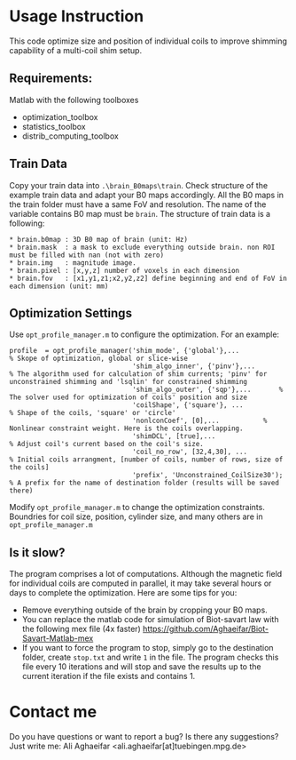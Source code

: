 # Usage Instruction
This code optimize size and position of individual coils to improve shimming capability of a multi-coil shim setup.
## Requirements:
Matlab with the following toolboxes 
* optimization_toolbox
* statistics_toolbox
* distrib_computing_toolbox
## Train Data
Copy your train data into `.\brain_B0maps\train`. Check structure of the example train data and adapt your B0 maps accordingly. All the B0 maps in the train folder must have a same FoV and resolution. The name of the variable contains B0 map must be `brain`. 
The structure of train data is a following:
```
* brain.b0map : 3D B0 map of brain (unit: Hz)
* brain.mask  : a mask to exclude everything outside brain. non ROI must be filled with nan (not with zero)
* brain.img   : magnitude image.
* brain.pixel : [x,y,z] number of voxels in each dimension
* brain.fov   : [x1,y1,z1;x2,y2,z2] define beginning and end of FoV in each dimension (unit: mm)
```
## Optimization Settings 
Use `opt_profile_manager.m` to configure the optimization. For an example:
```
profile  = opt_profile_manager('shim_mode', {'global'},...              % Skope of optimization, global or slice-wise
                               'shim_algo_inner', {'pinv'},...          % The algorithm used for calculation of shim currents; 'pinv' for unconstrained shimming and 'lsqlin' for constrained shimming
                               'shim_algo_outer', {'sqp'},...		% The solver used for optimization of coils' position and size
                               'coilShape', {'square'}, ...             % Shape of the coils, 'square' or 'circle' 
                               'nonlconCoef', [0],...			% Nonlinear constraint weight. Here is the coils overlapping. 
                               'shimDCL', [true],...                    % Adjust coil's current based on the coil's size.          
                               'coil_no_row', [32,4,30], ...            % Initial coils arrangment, [number of coils, number of rows, size of the coils]
                               'prefix', 'Unconstrained_CoilSize30');   % A prefix for the name of destination folder (results will be saved there)
```
Modify `opt_profile_manager.m` to change the optimization constraints. Boundries for coil size, position, cylinder size, and many others are in `opt_profile_manager.m` 

## Is it slow?
The program comprises a lot of computations. Although the magnetic field for individual coils are computed in parallel, it may take several hours or days to complete the optimization. Here are some tips for you:
- Remove everything outside of the brain by cropping your B0 maps. 
- You can replace the matlab code for simulation of Biot-savart law with the following mex file (4x faster)
https://github.com/Aghaeifar/Biot-Savart-Matlab-mex
- If you want to force the program to stop, simply go to the destination folder, create `stop.txt` and write `1` in the file. The program checks this file every 10 iterations and will stop and save the results up to the current iteration if the file exists and contains 1. 

# Contact me
Do you have questions or want to report a bug? Is there any suggestions? Just write me:
Ali Aghaeifar <ali.aghaeifar[at]tuebingen.mpg.de>




